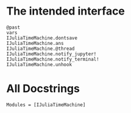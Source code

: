 # The intended interface

```@docs
@past
vars
IJuliaTimeMachine.dontsave
IJuliaTimeMachine.ans
IJuliaTimeMachine.@thread
IJuliaTimeMachine.notify_jupyter!
IJuliaTimeMachine.notify_terminal!
IJuliaTimeMachine.unhook
```

# All Docstrings

```@autodocs
Modules = [IJuliaTimeMachine]
```
